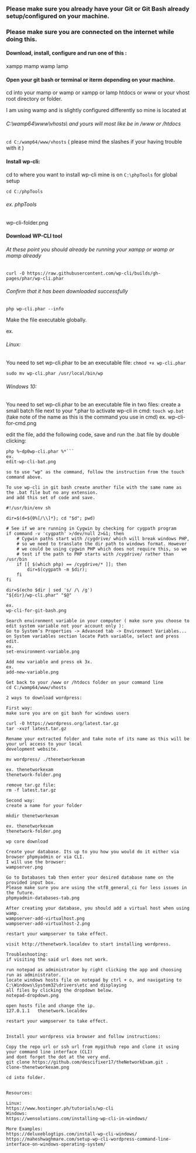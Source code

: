 ### Please make sure you already have your Git or Git Bash already setup/configured on your machine.
### Please make sure you are connected on the internet while doing this.

#### Download, install, configure and run one of this :
xampp
mamp
wamp
lamp

#### Open your git bash or terminal or iterm depending on your machine.
cd into your mamp or wamp or xampp or lamp htdocs or www or your vhost root directory or folder.

I am using wamp and is slightly configured differently so mine is located at 
###### C:\wamp64\www\vhosts\ and yours will most like be in /www or /htdocs

```cd C:/wamp64/www/vhosts``` ( please mind the slashes if your having trouble with it )


#### Install wp-cli:

cd to where you want to install wp-cli
mine is on `C:\phpTools` for global setup

```cd C:/phpTools```

###### ex. phpTools
wp-cli-folder.png


#### Download WP-CLI tool

###### At these point you should already be running your xampp or wamp or mamp already
```curl -O https://raw.githubusercontent.com/wp-cli/builds/gh-pages/phar/wp-cli.phar```
###### Confirm that it has been downloaded successfully
```php wp-cli.phar --info```


Make the file executable globally.

ex.
###### Linux:
You need to set wp-cli.phar to be an executable file:
```chmod +x wp-cli.phar```

```sudo mv wp-cli.phar /usr/local/bin/wp```

###### Windows 10:
You need to set wp-cli.phar to be an executable file in two files:
create a small batch file next to your *.phar to activate wp-cli in cmd:
`touch wp.bat` (take note of the name as this is the command you use in cmd)
ex.
wp-cli-for-cmd.png


edit the file, add the following code, save and run the .bat file by double clicking:
```@ECHO OFF
php %~dp0wp-cli.phar %*```
ex.
edit-wp-cli-bat.png

so to use "wp" as the command, follow the instruction from the touch command above.

To use wp-cli in git bash create another file with the same name as the .bat file but no any extension.
and add this set of code and save.

#!/usr/bin/env sh

dir=$(d=${0%[/\\]*}; cd "$d"; pwd)

# See if we are running in Cygwin by checking for cygpath program
if command -v 'cygpath' >/dev/null 2>&1; then
    # Cygwin paths start with /cygdrive/ which will break windows PHP,
    # so we need to translate the dir path to windows format. However
    # we could be using cygwin PHP which does not require this, so we
    # test if the path to PHP starts with /cygdrive/ rather than /usr/bin
    if [[ $(which php) == /cygdrive/* ]]; then
        dir=$(cygpath -m $dir);
    fi
fi

dir=$(echo $dir | sed 's/ /\ /g')
"${dir}/wp-cli.phar" "$@"

ex.
wp-cli-for-git-bash.png

Search environment variable in your computer ( make sure you choose to edit system variable not your account only ):
Go to System’s Properties -> Advanced tab -> Environment Variables... 
on System variables section locate Path variable, select and press edit.
ex.
set-environment-variable.png

Add new variable and press ok 3x.
ex.
add-new-variable.png

Get back to your /www or /htdocs folder on your command line
cd C:/wamp64/www/vhosts

2 ways to download wordpress:

First way:
make sure you are on git bash for windows users

curl -O https://wordpress.org/latest.tar.gz
tar -xvzf latest.tar.gz

Rename your extracted folder and take note of its name as this will be your url access to your local
development website.

mv wordpress/ ./thenetworkexam

ex. thenetworkexam
thenetwork-folder.png

remove tar.gz file:
rm -f latest.tar.gz

Second way: 
create a name for your folder

mkdir thenetworkexam

ex. thenetworkexam
thenetwork-folder.png

wp core download

Create your database. Its up to you how you would do it either via browser phpmyadmin or via CLI.
I will use the browser:
wampserver.png

Go to Databases tab then enter your desired database name on the provided input box.
Please make sure you are using the utf8_general_ci for less issues in the future.
phpmyadmin-databases-tab.png

After creating your database, you should add a virtual host when using wamp.
wampserver-add-virtualhost.png
wampserver-add-virtualhost-2.png

restart your wampserver to take effect.

visit http://thenetwork.localdev to start installing wordpress.

Troubleshooting:
if visiting the said url does not work.

run notepad as administrator by right clicking the app and choosing run as administrator.
locate windows hosts file on notepad by ctrl + o, and navigating to C:\Windows\System32\drivers\etc and displaying
all files by clicking the dropdown below.
notepad-dropdown.png

open hosts file and change the ip.
127.0.1.1 	thenetwork.localdev

restart your wampserver to take effect.


Install your wordpress via browser and follow instructions:

Copy the repo url or ssh url from mygithub repo and clone it using your command line interface (CLI) 
and dont forget the dot at the very end.
git clone https://github.com/descifixer17/theNetworkExam.git .
clone-thenetworkexam.png

cd into folder.


Resources:

Linux:
https://www.hostinger.ph/tutorials/wp-cli
Windows:
https://wensolutions.com/installing-wp-cli-in-windows/

More Examples:
https://deluxeblogtips.com/install-wp-cli-windows/
https://maheshwaghmare.com/setup-wp-cli-wordpress-command-line-interface-on-windows-operating-system/



